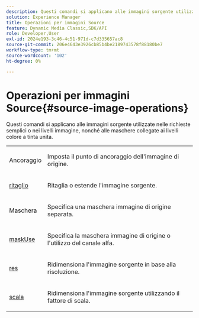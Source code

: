 ```yaml
---
description: Questi comandi si applicano alle immagini sorgente utilizzate nelle richieste semplici o nei livelli immagine, nonché alle maschere collegate ai livelli colore a tinta unita.
solution: Experience Manager
title: Operazioni per immagini Source
feature: Dynamic Media Classic,SDK/API
role: Developer,User
exl-id: 2024e193-3c46-4c51-971d-c7d335657ac8
source-git-commit: 206e4643e3926cb85b4be2189743578f88180be7
workflow-type: tm+mt
source-wordcount: '102'
ht-degree: 0%

---
```


# Operazioni per immagini Source{#source-image-operations}

Questi comandi si applicano alle immagini sorgente utilizzate nelle richieste semplici o nei livelli immagine, nonché alle maschere collegate ai livelli colore a tinta unita.

<table id="simpletable_86AF12F2BD0B4F8698A008F8A20BAEF0"> 
 <tr class="strow"> 
  <td class="stentry"> <p>Ancoraggio <a href="../../../../../../is-api/http-ref/image-serving-api-ref/c-http-protocol-reference/c-command-reference/r-anchor.md#reference-6661e548ab284b82828d8d94c8ddeb7c" type="reference" format="dita" scope="local"></a> </p></td> 
  <td class="stentry"> <p>Imposta il punto di ancoraggio dell'immagine di origine. </p></td> 
 </tr> 
 <tr class="strow"> 
  <td class="stentry"> <p> <a href="../../../../../../is-api/http-ref/image-serving-api-ref/c-http-protocol-reference/c-command-reference/r-crop.md#reference-6fd0f6399966446ab4425ce050572eab" type="reference" format="dita" scope="local"> ritaglio</a> </p></td> 
  <td class="stentry"> <p>Ritaglia o estende l'immagine sorgente. </p></td> 
 </tr> 
 <tr class="strow"> 
  <td class="stentry"> <p>Maschera <a href="../../../../../../is-api/http-ref/image-serving-api-ref/c-http-protocol-reference/c-command-reference/r-mask.md#reference-922254e027404fb890b850e2723ee06e" type="reference" format="dita" scope="local"></a> </p></td> 
  <td class="stentry"> <p>Specifica una maschera immagine di origine separata. </p></td> 
 </tr> 
 <tr class="strow"> 
  <td class="stentry"> <p> <a href="../../../../../../is-api/http-ref/image-serving-api-ref/c-http-protocol-reference/c-command-reference/r-maskuse.md#reference-9bb1fb5eee4a4bd38f33dadc1a752464" type="reference" format="dita" scope="local"> maskUse</a> </p></td> 
  <td class="stentry"> <p>Specifica la maschera immagine di origine o l'utilizzo del canale alfa. </p></td> 
 </tr> 
 <tr class="strow"> 
  <td class="stentry"> <p> <a href="../../../../../../is-api/http-ref/image-serving-api-ref/c-http-protocol-reference/c-command-reference/r-res.md#reference-3d6fe416801148dea0f786f2b5169e55" type="reference" format="dita" scope="local"> res</a> </p></td> 
  <td class="stentry"> <p>Ridimensiona l'immagine sorgente in base alla risoluzione. </p></td> 
 </tr> 
 <tr class="strow"> 
  <td class="stentry"> <p><a href="../../../../../../is-api/http-ref/image-serving-api-ref/c-http-protocol-reference/c-command-reference/r-is-http-scale.md#reference-098c30cea1764f189e6f7c7e400cc065" type="reference" format="dita" scope="local"> scala</a> </p></td> 
  <td class="stentry"> <p>Ridimensiona l'immagine sorgente utilizzando il fattore di scala. </p></td> 
 </tr> 
</table>
